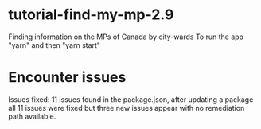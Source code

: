 # tutorial-find-my-mp-2.9
Finding information on the MPs of Canada by city-wards
To run the app "yarn" and then "yarn start"

# Encounter issues
Issues fixed: 11 issues found in the package.json, after updating a package all 11 issues were fixed but three new issues appear with no remediation path available.
